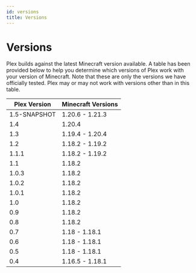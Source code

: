 ```yaml
---
id: versions
title: Versions
---
```


# Versions

Plex builds against the latest Minecraft version available. A table has been provided below to help you determine which
versions of Plex work with your version of Minecraft. Note that these are only the versions we have officially tested.
Plex may or may not work with versions other than in this table.

| Plex Version | Minecraft Versions |
|--------------|--------------------|
| 1.5-SNAPSHOT | 1.20.6 - 1.21.3    |
| 1.4          | 1.20.4             |
| 1.3          | 1.19.4 - 1.20.4    |
| 1.2          | 1.18.2 - 1.19.2    |
| 1.1.1        | 1.18.2 - 1.19.2    |
| 1.1          | 1.18.2             |
| 1.0.3        | 1.18.2             |
| 1.0.2        | 1.18.2             |
| 1.0.1        | 1.18.2             |
| 1.0          | 1.18.2             |
| 0.9          | 1.18.2             |
| 0.8          | 1.18.2             |
| 0.7          | 1.18 - 1.18.1      |
| 0.6          | 1.18 - 1.18.1      |
| 0.5          | 1.18 - 1.18.1      |
| 0.4          | 1.16.5 - 1.18.1    |
